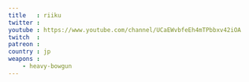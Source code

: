 ```yaml
---
title   : riiku
twitter : 
youtube : https://www.youtube.com/channel/UCaEWvbfeEh4mTPbbxv42iOA
twitch  : 
patreon : 
country : jp
weapons :
    - heavy-bowgun
---
```


